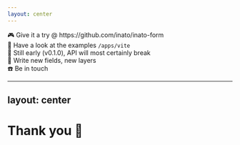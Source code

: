 ```yaml
---
layout: center
---
```


<div 
>
  🎮 Give it a try @ https://github.com/inato/inato-form
</div>

<div v-click v-motion
  :initial="{ x: -50 }"
  :enter="{ x: 0 }"
  :leave="{ x: 50 }"
>
  🔎 Have a look at the examples <code>/apps/vite</code>
</div>

<div v-click v-motion
  :initial="{ x: -50 }"
  :enter="{ x: 0 }"
  :leave="{ x: 50 }"
>
  🐣 Still early (v0.1.0), API will most certainly break
</div>

<div v-click v-motion
  :initial="{ x: -50 }"
  :enter="{ x: 0 }"
  :leave="{ x: 50 }"
>
  🔧 Write new fields, new layers
</div>

<div v-click v-motion
  :initial="{ x: -50 }"
  :enter="{ x: 0 }"
  :leave="{ x: 50 }"
>
  ☎️ Be in touch
</div>


<!--
That's all I wanted to show you today!

[click] Go have a look for yourself at the repo, clone it, play with it!

[click] There is an example folder that covers all of what the lib can do

[click] It is still a young project and the API will most certainly change in the future, so keep it in mind.

[click] All contributions are welcomed, especially if you would like to add new layers for components library or form framework

[click] Reach out to me or open an issue on github if you have any question
-->

---
layout: center
---

# Thank you 🙏
